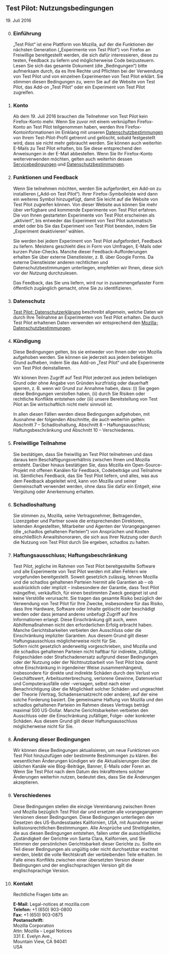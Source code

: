 ## Test Pilot: Nutzungsbedingungen
19\. Juli 2016

0. ### Einführung
    „Test Pilot“ ist eine Plattform von Mozilla, auf der die Funktionen der nächsten Generation („Experimente von Test Pilot“) von Firefox an Freiwillige bereitgestellt werden, die sich dafür interessieren, diese zu testen, Feedback zu liefern und möglicherweise Code beizusteuern. Lesen Sie sich das gesamte Dokument (die „Bedingungen“) bitte aufmerksam durch, da es Ihre Rechte und Pflichten bei der Verwendung von Test Pilot und von einzelnen Experimenten von Test Pilot erklärt. Sie stimmen diesen Bedingungen zu, wenn Sie auf die Website von Test Pilot, das Add-on „Test Pilot“ oder ein Experiment von Test Pilot zugreifen.

0. ### Konto
    Ab dem 19. Juli 2016 brauchen die Teilnehmer von Test Pilot kein Firefox-Konto mehr. Wenn Sie zuvor mit einem verknüpften Firefox-Konto an Test Pilot teilgenommen haben, werden Ihre Firefox-Kontoinformationen im Einklang mit unseren [Datenschutzbestimmungen](https://www.mozilla.org/privacy/) von Ihrem Test-Pilot-Profil getrennt und gelöscht, sobald festgestellt wird, dass sie nicht mehr gebraucht werden. Sie können auch weiterhin E-Mails zu Test Pilot erhalten, bis Sie diese entsprechend den Anweisungen in der E-Mail abbestellen. Wenn Sie Ihr Firefox-Konto weiterverwenden möchten, gelten auch weiterhin dessen [Servicebedingungen](https://www.mozilla.org/about/legal/terms/services) und [Datenschutzbestimmungen](https://www.mozilla.org/privacy/firefox-cloud).

0. ### Funktionen und Feedback
    Wenn Sie teilnehmen möchten, werden Sie aufgefordert, ein Add-on zu installieren („Add-on Test Pilot“). Ihrer Firefox-Symbolleiste wird dann ein weiteres Symbol hinzugefügt, damit Sie leicht auf die Website von Test Pilot zugreifen können. Von dieser Website aus können Sie mehr über verfügbare und kommende Experimente von Test Pilot erfahren. Die von Ihnen gestarteten Experimente von Test Pilot erscheinen als „aktiviert“, bis entweder das Experiment von Test Pilot automatisch endet oder bis Sie das Experiment von Test Pilot beenden, indem Sie „Experiment deaktivieren“ wählen.

    Sie werden bei jedem Experiment von Test Pilot aufgefordert, Feedback zu liefern. Meistens geschieht dies in Form von Umfragen, E-Mails oder kurzen Pulse-Checks. Manche dieser Feedback-Aufforderungen erhalten Sie über externe Dienstleister, z. B. über Google Forms. Da externe Dienstleister anderen rechtlichen und Datenschutzbestimmungen unterliegen, empfehlen wir Ihnen, diese sich vor der Nutzung durchzulesen.

    Das Feedback, das Sie uns liefern, wird nur in zusammengefasster Form öffentlich zugänglich gemacht, ohne Sie zu identifizieren.

0. ### Datenschutz
    [Test Pilot: Datenschutzerklärung](/privacy) beschreibt allgemein, welche Daten wir durch Ihre Teilnahme an Experimenten von Test Pilot erhalten. Die durch Test Pilot erhaltenen Daten verwenden wir entsprechend den [Mozilla-Datenschutzbestimmungen](https://www.mozilla.org/privacy/).

0. ### Kündigung
    Diese Bedingungen gelten, bis sie entweder von Ihnen oder von Mozilla aufgehoben werden. Sie können sie jederzeit aus jedem beliebigen Grund aufheben, indem Sie das Add-on „Test Pilot“ und alle Experimente von Test Pilot deinstallieren.

    Wir können Ihren Zugriff auf Test Pilot jederzeit aus jedem beliebigen Grund oder ohne Angabe von Gründen kurzfristig oder dauerhaft sperren, z. B. wenn wir Grund zur Annahme haben, dass: (i) Sie gegen diese Bedingungen verstoßen haben, (ii) durch Sie Risiken oder rechtliche Konflikte entstehen oder (iii) unsere Bereitstellung von Test Pilot an Sie wirtschaftlich nicht mehr sinnvoll ist. 

    In allen diesen Fällen werden diese Bedingungen aufgehoben, mit Ausnahme der folgenden Abschnitte, die auch weiterhin gelten: Abschnitt 7 – Schadloshaltung, Abschnitt 8 – Haftungsausschluss; Haftungsbeschränkung und Abschnitt 10 – Verschiedenes.

0. ### Freiwillige Teilnahme
    Sie bestätigen, dass Sie freiwillig an Test Pilot teilnehmen und dass daraus kein Beschäftigungsverhältnis zwischen Ihnen und Mozilla entsteht. Darüber hinaus bestätigen Sie, dass Mozilla ein Open-Source-Projekt mit offenen Kanälen für Feedback, Codebeiträge und Teilnahme ist. Sämtliches Feedback, das Sie Test Pilot liefern, und alles, was aus dem Feedback abgeleitet wird, kann von Mozilla und seiner Gemeinschaft verwendet werden, ohne dass Sie dafür ein Entgelt, eine Vergütung oder Anerkennung erhalten.

0. ### Schadloshaltung
    Sie stimmen zu, Mozilla, seine Vertragsnehmer, Beitragenden, Lizenzgeber und Partner sowie die entsprechenden Direktoren, leitenden Angestellten, Mitarbeiter und Agenten der Vorangegangenen (die „schadlos gehaltenen Parteien“) von Ansprüchen und Kosten einschließlich Anwaltshonoraren, die sich aus Ihrer Nutzung oder durch die Nutzung von Test Pilot durch Sie ergeben, schadlos zu halten.

0. ### Haftungsausschluss; Haftungsbeschränkung
    <div class="legal">Test Pilot, jegliche im Rahmen von Test Pilot bereitgestellte Software und alle Experimente von Test Pilot werden mit allen Fehlern wie vorgefunden bereitgestellt. Soweit gesetzlich zulässig, lehnen Mozilla und die schadlos gehaltenen Parteien hiermit alle Garantien ab – ob ausdrücklich oder implizit – insbesondere der Garantie, dass Test Pilot mängelfrei, verkäuflich, für einen bestimmten Zweck geeignet ist und keine Verstöße verursacht. Sie tragen das gesamte Risiko bezüglich der Verwendung von Test Pilot für Ihre Zwecke, insbesondere für das Risiko, dass Ihre Hardware, Software oder Inhalte gelöscht oder beschädigt werden oder dass jemand anderes unbefugt Zugriff auf Ihre Informationen erlangt. Diese Einschränkung gilt auch, wenn Abhilfemaßnahmen nicht den erforderlichen Erfolg erbracht haben. Manche Gerichtsbarkeiten verbieten den Ausschluss oder die Einschränkung impliziter Garantien. Aus diesem Grund gilt dieser Haftungsausschluss möglicherweise nicht für Sie.</div>

    <div class="legal">Sofern nicht gesetzlich anderweitig vorgeschrieben, sind Mozilla und die schadlos gehaltenen Parteien nicht haftbar für indirekte, zufällige, Folgeschäden oder Strafschadenersatz aufgrund dieser Bedingungen oder der Nutzung oder der Nichtnutzbarbeit von Test Pilot bzw. damit ohne Einschränkung in irgendeiner Weise zusammenhängend, insbesondere für direkte und indirekte Schäden durch den Verlust von Geschäftswert, Arbeitsunterbrechung, verlorene Gewinne, Datenverlust und Computerausfälle oder -versagen, selbst nach einer Benachrichtigung über die Möglichkeit solcher Schäden und ungeachtet der Theorie (Vertrag, Schadensersatzrecht oder andere), auf der eine solche Forderung basiert. Die gemeinsame Haftung von Mozilla und den schadlos gehaltenen Parteien im Rahmen dieses Vertrags beträgt maximal 500 US-Dollar. Manche Gerichtsbarkeiten verbieten den Ausschluss oder die Einschränkung zufälliger, Folge- oder konkreter Schäden. Aus diesem Grund gilt dieser Haftungsausschluss möglicherweise nicht für Sie.</div>

0. ### Änderung dieser Bedingungen
    Wir können diese Bedingungen aktualisieren, um neue Funktionen von Test Pilot hinzuzufügen oder bestimmte Bestimmungen zu klären. Bei wesentlichen Änderungen kündigen wir die Aktualisierungen über die üblichen Kanäle wie Blog-Beiträge, Banner, E-Mails oder Foren an. Wenn Sie Test Pilot nach dem Datum des Inkrafttretens solcher Änderungen weiterhin nutzen, bedeutet dies, dass Sie die Änderungen akzeptieren.

0. ### Verschiedenes
    Diese Bedingungen stellen die einzige Vereinbarung zwischen Ihnen und Mozilla bezüglich Test Pilot dar und ersetzen alle vorangegangenen Versionen dieser Bedingungen. Diese Bedingungen unterliegen den Gesetzen des US-Bundesstaates Kalifornien, USA, mit Ausnahme seiner kollisionsrechtlichen Bestimmungen. Alle Ansprüche und Streitigkeiten, die aus diesen Bedingungen entstehen, fallen unter die ausschließliche Zuständigkeit der Gerichte von Santa Clara, Kalifornien, und Sie stimmen der persönlichen Gerichtsbarkeit dieser Gerichte zu. Sollte ein Teil dieser Bedingungen als ungültig oder nicht durchsetzbar erachtet werden, bleibt die volle Rechtskraft der verbleibenden Teile erhalten. Im Falle eines Konflikts zwischen einer übersetzten Version dieser Bedingungen und der englischsprachigen Version gilt die englischsprachige Version.

0. ### Kontakt
    Rechtliche Fragen bitte an:

    **E-Mail:** Legal-notices at mozilla.com  
    **Telefon:** +1 (650) 903-0800  
    **Fax:** +1 (650) 903-0875  
    **Postanschrift:**  
    Mozilla Corporation  
    Attn: Mozilla – Legal Notices  
    331 E. Evelyn Ave.,  
    Mountain View, CA 94041  
    USA  
